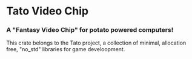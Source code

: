 # Tato Video Chip
### A "Fantasy Video Chip" for potato powered computers!

This crate belongs to the Tato project, a collection of minimal, allocation free, "no_std" libraries for game develoopment.
